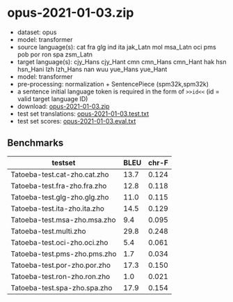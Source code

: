 # opus-2021-01-03.zip

* dataset: opus
* model: transformer
* source language(s): cat fra glg ind ita jak_Latn mol msa_Latn oci pms pob por ron spa zsm_Latn
* target language(s): cjy_Hans cjy_Hant cmn cmn_Hans cmn_Hant hak hsn hsn_Hani lzh lzh_Hans nan wuu yue_Hans yue_Hant
* model: transformer
* pre-processing: normalization + SentencePiece (spm32k,spm32k)
* a sentence initial language token is required in the form of `>>id<<` (id = valid target language ID)
* download: [opus-2021-01-03.zip](https://object.pouta.csc.fi/Tatoeba-MT-models/roa-zho/opus-2021-01-03.zip)
* test set translations: [opus-2021-01-03.test.txt](https://object.pouta.csc.fi/Tatoeba-MT-models/roa-zho/opus-2021-01-03.test.txt)
* test set scores: [opus-2021-01-03.eval.txt](https://object.pouta.csc.fi/Tatoeba-MT-models/roa-zho/opus-2021-01-03.eval.txt)

## Benchmarks

| testset               | BLEU  | chr-F |
|-----------------------|-------|-------|
| Tatoeba-test.cat-zho.cat.zho 	| 13.7 	| 0.124 |
| Tatoeba-test.fra-zho.fra.zho 	| 12.8 	| 0.118 |
| Tatoeba-test.glg-zho.glg.zho 	| 11.0 	| 0.115 |
| Tatoeba-test.ita-zho.ita.zho 	| 14.5 	| 0.129 |
| Tatoeba-test.msa-zho.msa.zho 	| 9.4 	| 0.095 |
| Tatoeba-test.multi.zho 	| 29.8 	| 0.248 |
| Tatoeba-test.oci-zho.oci.zho 	| 5.4 	| 0.061 |
| Tatoeba-test.pms-zho.pms.zho 	| 1.7 	| 0.034 |
| Tatoeba-test.por-zho.por.zho 	| 17.3 	| 0.150 |
| Tatoeba-test.ron-zho.ron.zho 	| 1.0 	| 0.021 |
| Tatoeba-test.spa-zho.spa.zho 	| 17.9 	| 0.154 |

